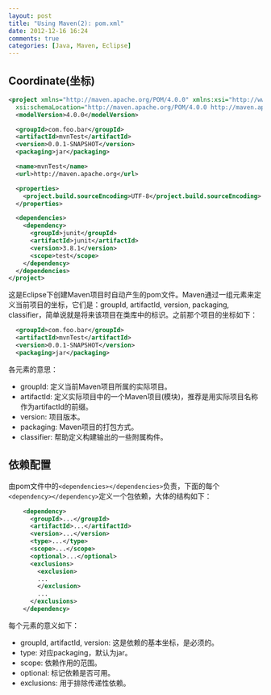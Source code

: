```yaml
---
layout: post
title: "Using Maven(2): pom.xml"
date: 2012-12-16 16:24
comments: true
categories: [Java, Maven, Eclipse]
---
```

## Coordinate(坐标)

```xml pom.xml
<project xmlns="http://maven.apache.org/POM/4.0.0" xmlns:xsi="http://www.w3.org/2001/XMLSchema-instance"
  xsi:schemaLocation="http://maven.apache.org/POM/4.0.0 http://maven.apache.org/xsd/maven-4.0.0.xsd">
  <modelVersion>4.0.0</modelVersion>

  <groupId>com.foo.bar</groupId>
  <artifactId>mvnTest</artifactId>
  <version>0.0.1-SNAPSHOT</version>
  <packaging>jar</packaging>

  <name>mvnTest</name>
  <url>http://maven.apache.org</url>

  <properties>
    <project.build.sourceEncoding>UTF-8</project.build.sourceEncoding>
  </properties>

  <dependencies>
    <dependency>
      <groupId>junit</groupId>
      <artifactId>junit</artifactId>
      <version>3.8.1</version>
      <scope>test</scope>
    </dependency>
  </dependencies>
</project>
```

这是Eclipse下创建Maven项目时自动产生的pom文件。Maven通过一组元素来定义当前项目的坐标，它们是：groupId, artifactId, version, packaging, classifier，简单说就是将来该项目在类库中的标识。之前那个项目的坐标如下：

```xml
  <groupId>com.foo.bar</groupId>
  <artifactId>mvnTest</artifactId>
  <version>0.0.1-SNAPSHOT</version>
  <packaging>jar</packaging>
```

各元素的意思：

+ groupId: 定义当前Maven项目所属的实际项目。
+ artifactId: 定义实际项目中的一个Maven项目(模块)，推荐是用实际项目名称作为artifactId的前缀。
+ version: 项目版本。
+ packaging: Maven项目的打包方式。
+ classifier: 帮助定义构建输出的一些附属构件。

## 依赖配置

由pom文件中的```<dependencies></dependencies>```负责，下面的每个```<dependency></dependency>```定义一个包依赖，大体的结构如下：

```xml
    <dependency>
      <groupId>...</groupId>
      <artifactId>...</artifactId>
      <version>...</version>
      <type>...</type>
      <scope>...</scope>
      <optional>...</optional>
      <exclusions>
        <exclusion>
        ...
        </exclusion>
        ...
      </exclusions>
    </dependency>
```

每个元素的意义如下：

+ groupId, artifactId, version: 这是依赖的基本坐标，是必须的。
+ type: 对应packaging，默认为jar。
+ scope: 依赖作用的范围。
+ optional: 标记依赖是否可用。
+ exclusions: 用于排除传递性依赖。
